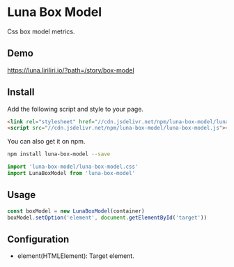 # Luna Box Model

Css box model metrics.

## Demo

https://luna.liriliri.io/?path=/story/box-model

## Install

Add the following script and style to your page.

```html
<link rel="stylesheet" href="//cdn.jsdelivr.net/npm/luna-box-model/luna-box-model.css" />
<script src="//cdn.jsdelivr.net/npm/luna-box-model/luna-box-model.js"></script>
```

You can also get it on npm.

```bash
npm install luna-box-model --save
```

```javascript
import 'luna-box-model/luna-box-model.css'
import LunaBoxModel from 'luna-box-model'
```

## Usage

```javascript
const boxModel = new LunaBoxModel(container)
boxModel.setOption('element', document.getElementById('target'))
```

## Configuration

* element(HTMLElement): Target element.
